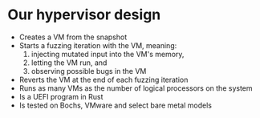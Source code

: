 # Our hypervisor design
- Creates a VM from the snapshot
- Starts a fuzzing iteration with the VM, meaning:
    1. injecting mutated input into the VM's memory,
    2. letting the VM run, and
    3. observing possible bugs in the VM
- Reverts the VM at the end of each fuzzing iteration
- Runs as many VMs as the number of logical processors on the system
- Is a UEFI program in Rust
- Is tested on Bochs, VMware and select bare metal models